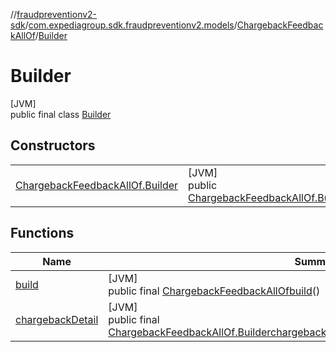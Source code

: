 //[fraudpreventionv2-sdk](../../../../index.md)/[com.expediagroup.sdk.fraudpreventionv2.models](../../index.md)/[ChargebackFeedbackAllOf](../index.md)/[Builder](index.md)

# Builder

[JVM]\
public final class [Builder](index.md)

## Constructors

| | |
|---|---|
| [ChargebackFeedbackAllOf.Builder](-chargeback-feedback-all-of.-builder.md) | [JVM]<br>public [ChargebackFeedbackAllOf.Builder](index.md)[ChargebackFeedbackAllOf.Builder](-chargeback-feedback-all-of.-builder.md)([ChargebackDetail](../../-chargeback-detail/index.md)chargebackDetail) |

## Functions

| Name | Summary |
|---|---|
| [build](build.md) | [JVM]<br>public final [ChargebackFeedbackAllOf](../index.md)[build](build.md)() |
| [chargebackDetail](chargeback-detail.md) | [JVM]<br>public final [ChargebackFeedbackAllOf.Builder](index.md)[chargebackDetail](chargeback-detail.md)([ChargebackDetail](../../-chargeback-detail/index.md)chargebackDetail) |
